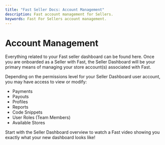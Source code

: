 ```yaml
---
title: "Fast Seller Docs: Account Management"
description: Fast account management for Sellers.
keywords: Fast For Sellers account management.
---
```


# Account Management

Everything related to your Fast seller dashboard can be found here. Once you are onboarded as a Seller with Fast, the Seller Dashboard will be your primary means of managing your store account(s) associated with Fast.

Depending on the permissions level for your Seller Dashboard user account, you may have access to view or modify:

- Payments
- Payouts
- Profiles
- Reports
- Code Snippets
- User Roles (Team Members)
- Available Stores

Start with the Seller Dashboard overview to watch a Fast video showing you exactly what your new dashboard looks like!
